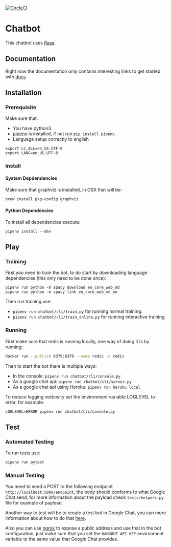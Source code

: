 [![CircleCI](https://circleci.com/gh/ThoughtWorksInc/twde-chatbot.svg?style=svg)](https://circleci.com/gh/ThoughtWorksInc/twde-chatbot)

# Chatbot
This chatbot uses [Rasa](http://rasa.com/).

## Documentation
Right now the documentation only contains interesting links to get started with [docs](https://github.com/ThoughtWorksInc/twde-chatbot/tree/master/docs)

## Installation

### Prerequisite

Make sure that:

- You have python3.
- [pipenv](https://docs.pipenv.org/) is installed, if not run `pip install pipenv`.
- Language setup correctly to english
```
export LC_ALL=en_US.UTF-8
export LANG=en_US.UTF-8
```

### Install

#### System Depdendencies

Make sure that graphviz is installed, in OSX that will be:

```bash
brew install pkg-config graphviz
```

#### Python Dependencies

To install all dependencies execute:

```
pipenv install --dev
```

## Play

### Training

First you need to train the bot, to do start by downloading language dependencies (this only need to be done once):

```
pipenv run python -m spacy download en_core_web_md
pipenv run python -m spacy link en_core_web_md en
```

Then run training use:

- `pipenv run chatbot/cli/train.py` for running normal training.
- `pipenv run chatbot/cli/train_online.py` for running interactive training.

### Running

First make sure that redis is running locally, one way of doing it is by running:

```bash
docker run --publish 6379:6379 --name redis -d redis
```

Then to start the bot there is multiple ways:

- In the console: ```pipenv run chatbot/cli/console.py```
- As a google chat api: ```pipenv run chatbot/cli/server.py```
- As a google chat api using Heroku: ```pipenv run heroku local```

To reduce logging verbosity set the environment variable LOGLEVEL to error, for example:

```
LOGLEVEL=ERROR pipenv run chatbot/cli/console.py
```

## Test

### Automated Testing

To run tests use:

```bash
pipenv run pytest
```

### Manual Testing

You need to send a POST to the following endpoint `http://localhost:5000/endpoint`, the body should conforms to
what Google Chat send, for more information about the payload check `tests/helpers.py` file for example of payload.

Another way to test will be to create a test bot in Google Chat, you can more information about how to do that [here](https://developers.google.com/hangouts/chat/concepts/bots).

Also you can use [ngrok](https://ngrok.com/) to expose a public address and use that in the bot configuration, just make sure that you set the `HANGOUT_API_KEY` environment variable to the same value that Google Chat provides. 

